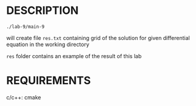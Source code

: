 # DESCRIPTION

`./lab-9/main-9`

will create file `res.txt` containing grid of the solution for given differential equation in the working directory

`res` folder contains an example of the result of this lab

# REQUIREMENTS

c/c++: cmake
